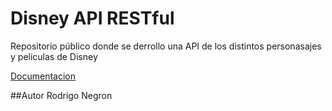 # Disney API RESTful

Repositorio público donde se derrollo una API de los distintos personasajes y peliculas de Disney

[Documentacion](https://documenter.getpostman.com/view/15419986/TzRLkVr8)

##Autor
Rodrigo Negron
